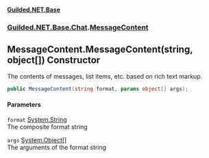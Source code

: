 
#### [Guilded.NET.Base](Guilded_NET_Base 'Guilded_NET_Base')
### [Guilded.NET.Base.Chat](Guilded_NET_Base#Guilded_NET_Base_Chat 'Guilded.NET.Base.Chat').[MessageContent](MessageContent 'Guilded.NET.Base.Chat.MessageContent')
## MessageContent.MessageContent(string, object[]) Constructor
The contents of messages, list items, etc. based on rich text markup.  
```csharp
public MessageContent(string format, params object[] args);
```

#### Parameters
<a name='Guilded_NET_Base_Chat_MessageContent_MessageContent(string_object__)_format'></a>
`format` [System.String](https://docs.microsoft.com/en-us/dotnet/api/System.String 'System.String')  
The composite format string
  
<a name='Guilded_NET_Base_Chat_MessageContent_MessageContent(string_object__)_args'></a>
`args` [System.Object](https://docs.microsoft.com/en-us/dotnet/api/System.Object 'System.Object')[[]](https://docs.microsoft.com/en-us/dotnet/api/System.Array 'System.Array')  
The arguments of the format string
  
